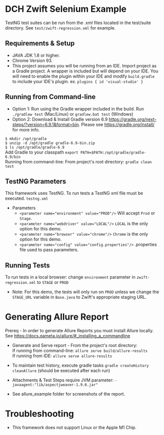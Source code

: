 # DCH Zwift Selenium Example
TestNG test suites can be run from the .xml files located in the test/suite directory. See `test/zwift-regression.xml` for example.

## Requirements & Setup
- JAVA JDK 1.8 or higher.
- Chrome Version 93.   
- This project assumes you will be running from an IDE. Import project as a Gradle project. A wrapper is included but will depend on your IDE. You will need to enable the plugin within your IDE and modify `build.gradle` to include your IDE's plugin.
ex. ```plugins {
  id 'visual-studio'
  }```

## Running from Command-line
- Option 1: Run using the Gradle wrapper included in the build. Run `./gradlew test` (Mac/Linux) or `gradlew.bat test` (Windows)
- Option 2: Download & Install Gradle version 6.9 https://gradle.org/next-steps/?version=6.9.1&format=bin. 
  Please see https://gradle.org/install/ for more info.

`$ mkdir /opt/gradle`  
`$ unzip -d /opt/gradle gradle-6.9-bin.zip`  
`$ ls /opt/gradle/gradle-6.9`    
Add Gradle to your classpath `export PATH=$PATH:/opt/gradle/gradle-6.9/bin`  
Running from command-line: From project's root directory: `gradle clean test`  

## TestNG Parameters
This framework uses TestNG. To run tests a TestNG xml file must be executed. `testng.xml`
- Parameters
    - `<parameter name="environment" value="PROD"/>` Will accept `Prod` or `Stage`.
    - `<parameter name="webdriver" value="LOCAL"/>` `LOCAL` is the only option for this demo.
    - `<parameter name="browser" value="chrome"/>` `Chrome` is the only option for this demo.
    - `<parameter name="config" value="config.properties"/>` .properties file used to pass parameters.

## Running Tests
To run tests in a local browser: change `environment` parameter in `zwift-regression.xml` to `STAGE` or `PROD`

- Note: For this demo, the tests will only run on `PROD` unless we change the `STAGE_URL` variable in `Base.java` to Zwift's appropriate staging URL.   

# Generating Allure Report
Prereq - In order to generate Allure Reports you must install Allure locally. See https://docs.qameta.io/allure/#_installing_a_commandline
- Generate and Serve report - From the project's root directory:  
  If running from command-line: `allure serve build/allure-results`  
  If running from IDE: `allure serve allure-results`
- To maintain test history, execute gradle tasks `gradle createHistory cleanAllure` (should be executed after each run)
- Attachments & Test Steps require JVM parameter: `-javaagent:"lib/aspectjweaver-1.9.6.jar"`
  
- See allure_example folder for screenshots of the report.

# Troubleshooting
- This framework does not support Linux or the Apple M1 Chip.
